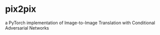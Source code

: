 # pix2pix
a PyTorch implementation of Image-to-Image Translation with Conditional Adversarial Networks
